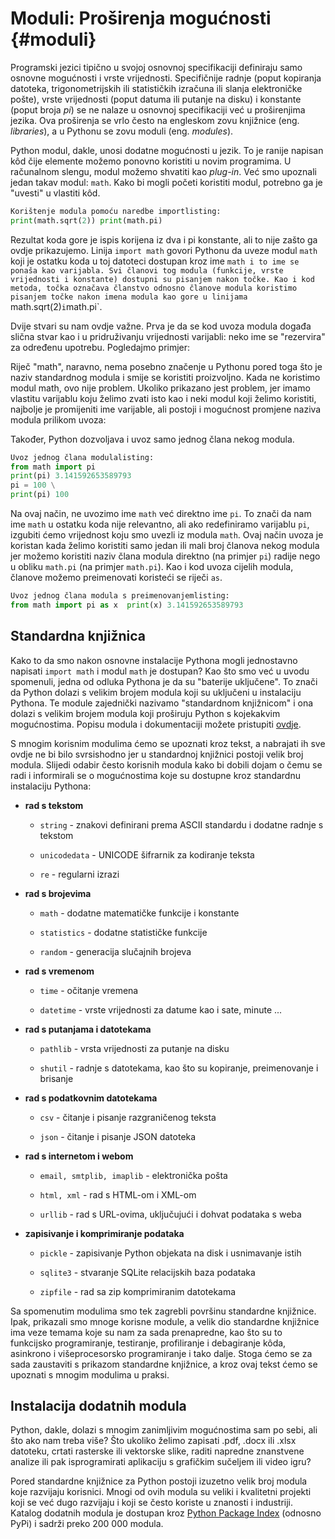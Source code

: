 # Moduli: Proširenja mogućnosti {#moduli}

Programski jezici tipično u svojoj osnovnoj specifikaciji definiraju
samo osnovne mogućnosti i vrste vrijednosti. Specifičnije radnje (poput
kopiranja datoteka, trigonometrijskih ili statističkih izračuna ili
slanja elektroničke pošte), vrste vrijednosti (poput datuma ili putanje
na disku) i konstante (poput broja $pi$) se ne nalaze u osnovnoj
specifikaciji već u proširenjima jezika. Ova proširenja se vrlo često na
engleskom zovu knjižnice (eng. *libraries*), a u Pythonu se zovu moduli
(eng. *modules*).

Python modul, dakle, unosi dodatne mogućnosti u jezik. To je ranije
napisan kôd čije elemente možemo ponovno koristiti u novim programima. U
računalnom slengu, modul možemo shvatiti kao *plug-in*. Već smo upoznali
jedan takav modul: `math`. Kako bi mogli početi koristiti
modul, potrebno ga je \"uvesti\" u vlastiti kôd.

``` python
Korištenje modula pomoću naredbe importlisting:
print(math.sqrt(2)) print(math.pi)
```

Rezultat koda gore je ispis korijena iz dva i pi konstante, ali to nije
zašto ga ovdje prikazujemo. Linija `import math` govori Pythonu
da uveze modul `math` koji je ostatku koda u toj datoteci
dostupan kroz ime `math i to ime se ponaša kao varijabla. Svi
članovi tog modula (funkcije, vrste vrijednosti i konstante) dostupni su
pisanjem nakon točke. Kao i kod metoda, točka označava članstvo odnosno
članove modula koristimo pisanjem točke nakon imena modula kao gore u
linijama `math.sqrt(2)` i `math.pi`.

Dvije stvari su nam ovdje važne. Prva je da se kod uvoza modula događa
slična stvar kao i u pridruživanju vrijednosti varijabli: neko ime se
\"rezervira\" za određenu upotrebu. Pogledajmo primjer:

Riječ \"math\", naravno, nema posebno značenje u Pythonu pored toga što
je naziv standardnog modula i smije se koristiti proizvoljno. Kada ne
koristimo modul math, ovo nije problem. Ukoliko prikazano jest problem,
jer imamo vlastitu varijablu koju želimo zvati isto kao i neki modul
koji želimo koristiti, najbolje je promijeniti ime varijable, ali
postoji i mogućnost promjene naziva modula prilikom uvoza:

Također, Python dozvoljava i uvoz samo jednog člana nekog modula.

``` python
Uvoz jednog člana modulalisting:
from math import pi
print(pi) 3.141592653589793 
pi = 100 \
print(pi) 100
```

Na ovaj način, ne uvozimo ime `math` već direktno ime
`pi`. To znači da nam ime `math` u ostatku koda nije
relevantno, ali ako redefiniramo varijablu `pi`, izgubiti ćemo
vrijednost koju smo uvezli iz modula `math`. Ovaj način uvoza
je koristan kada želimo koristiti samo jedan ili mali broj članova nekog
modula jer možemo koristiti naziv člana modula direktno (na primjer
`pi`) radije nego u obliku `math.pi` (na primjer
`math.pi`). Kao i kod uvoza cijelih modula, članove možemo
preimenovati koristeći se riječi `as`.

``` python
Uvoz jednog člana modula s preimenovanjemlisting: 
from math import pi as x  print(x) 3.141592653589793
```

## Standardna knjižnica

Kako to da smo nakon osnovne instalacije Pythona mogli jednostavno
napisati `import math` i modul `math` je dostupan? Kao
što smo već u uvodu spomenuli, jedna od odluka Pythona je da su
"baterije uključene". To znači da Python dolazi s velikim brojem modula
koji su uključeni u instalaciju Pythona. Te module zajednički nazivamo
"standardnom knjižnicom" i ona dolazi s velikim brojem modula koji
proširuju Python s kojekakvim mogućnostima. Popisu modula i
dokumentaciji možete pristupiti
[ovdje](https://docs.python.org/3/library/index.html).

S mnogim korisnim modulima ćemo se upoznati kroz tekst, a nabrajati ih
sve ovdje ne bi bilo svrsishodno jer u standardnoj knjižnici postoji
velik broj modula. Slijedi odabir često korisnih modula kako bi dobili
dojam o čemu se radi i informirali se o mogućnostima koje su dostupne
kroz standardnu instalaciju Pythona:

-   **rad s tekstom**

    -   `string` - znakovi definirani prema ASCII standardu i
        dodatne radnje s tekstom

    -   `unicodedata` - UNICODE šifrarnik za kodiranje teksta

    -   `re` - regularni izrazi

-   **rad s brojevima**

    -   `math` - dodatne matematičke funkcije i konstante

    -   `statistics` - dodatne statističke funkcije

    -   `random` - generacija slučajnih brojeva

-   **rad s vremenom**

    -   `time` - očitanje vremena

    -   `datetime` - vrste vrijednosti za datume kao i sate,
        minute \...

-   **rad s putanjama i datotekama**

    -   `pathlib` - vrsta vrijednosti za putanje na disku

    -   `shutil` - radnje s datotekama, kao što su kopiranje,
        preimenovanje i brisanje

-   **rad s podatkovnim datotekama**

    -   `csv` - čitanje i pisanje razgraničenog teksta

    -   `json` - čitanje i pisanje JSON datoteka

-   **rad s internetom i webom**

    -   `email, smtplib, imaplib` - elektronička pošta

    -   `html, xml` - rad s HTML-om i XML-om

    -   `urllib` - rad s URL-ovima, uključujući i dohvat
        podataka s weba

-   **zapisivanje i komprimiranje podataka**

    -   `pickle` - zapisivanje Python objekata na disk i
        usnimavanje istih

    -   `sqlite3` - stvaranje SQLite relacijskih baza podataka

    -   `zipfile` - rad sa zip komprimiranim datotekama

Sa spomenutim modulima smo tek zagrebli površinu standardne knjižnice.
Ipak, prikazali smo mnoge korisne module, a velik dio standardne
knjižnice ima veze temama koje su nam za sada prenapredne, kao što su to
funkcijsko programiranje, testiranje, profiliranje i debagiranje kôda,
asinkrono i višeprocesorsko programiranje i tako dalje. Stoga ćemo se za
sada zaustaviti s prikazom standardne knjižnice, a kroz ovaj tekst ćemo
se upoznati s mnogim modulima u praksi.

## Instalacija dodatnih modula

Python, dakle, dolazi s mnogim zanimljivim mogućnostima sam po sebi, ali
što ako nam treba više? Što ukoliko želimo zapisati .pdf, .docx ili
.xlsx datoteku, crtati rasterske ili vektorske slike, raditi napredne
znanstvene analize ili pak isprogramirati aplikaciju s grafičkim
sučeljem ili video igru?

Pored standardne knjižnice za Python postoji izuzetno velik broj modula
koje razvijaju korisnici. Mnogi od ovih modula su veliki i kvalitetni
projekti koji se već dugo razvijaju i koji se često koriste u znanosti i
industriji. Katalog dodatnih modula je dostupan kroz [Python Package
Index](https://pypi.org/) (odnosno PyPi) i sadrži preko 200 000 modula.
